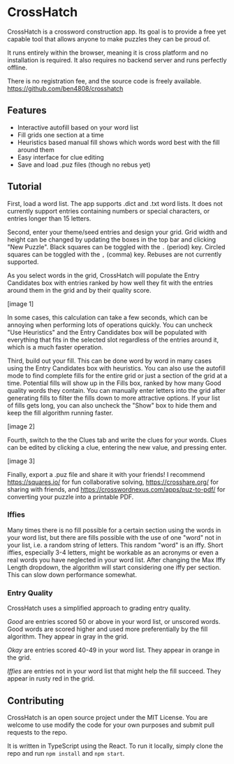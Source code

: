 # CrossHatch

CrossHatch is a crossword construction app. Its goal is to provide a free yet capable tool that allows anyone to make puzzles they can be proud of.

It runs entirely within the browser, meaning it is cross platform and no installation is required. It also requires no backend server and runs perfectly offline.

There is no registration fee, and the source code is freely available. https://github.com/ben4808/crosshatch

## Features
- Interactive autofill based on your word list
- Fill grids one section at a time
- Heuristics based manual fill shows which words word best with the fill around them
- Easy interface for clue editing
- Save and load .puz files (though no rebus yet)

## Tutorial
First, load a word list. The app supports .dict and .txt word lists. It does not currently support entries containing numbers or special characters, or entries longer than 15 letters.

Second, enter your theme/seed entries and design your grid. Grid width and height can be changed by updating the boxes in the top bar and clicking "New Puzzle". Black squares can be toggled with the `.` (period) key. Circled squares can be toggled with the `,` (comma) key. Rebuses are not currently supported.

As you select words in the grid, CrossHatch will populate the Entry Candidates box with entries ranked by how well they fit with the entries around them in the grid and by their quality score. 

[image 1]

In some cases, this calculation can take a few seconds, which can be annoying when performing lots of operations quickly. You can uncheck "Use Heuristics" and the Entry Candidates box will be populated with everything that fits in the selected slot regardless of the entries around it, which is a much faster operation.

Third, build out your fill. This can be done word by word in many cases using the Entry Candidates box with heuristics. You can also use the autofill mode to find complete fills for the entire grid or just a section of the grid at a time. Potential fills will show up in the Fills box, ranked by how many Good quality words they contain. You can manually enter letters into the grid after generating fills to filter the fills down to more attractive options. If your list of fills gets long, you can also uncheck the "Show" box to hide them and keep the fill algorithm running faster.

[image 2]

Fourth, switch to the the Clues tab and write the clues for your words. Clues can be edited by clicking a clue, entering the new value, and pressing enter.

[image 3]

Finally, export a .puz file and share it with your friends! I recommend https://squares.io/ for fun collaborative solving, https://crosshare.org/ for sharing with friends, and https://crosswordnexus.com/apps/puz-to-pdf/ for converting your puzzle into a printable PDF.

### Iffies
Many times there is no fill possible for a certain section using the words in your word list, but there are fills possible with the use of one "word" not in your list, i.e. a random string of letters. This random "word" is an iffy. Short iffies, especially 3-4 letters, might be workable as an acronyms or even a real words you have neglected in your word list. After changing the Max Iffy Length dropdown, the algorithm will start considering one iffy per section. This can slow down performance somewhat.
### Entry Quality
CrossHatch uses a simplified approach to grading entry quality.

*Good* are entries scored 50 or above in your word list, or unscored words. Good words are scored higher and used more preferentially by the fill algorithm. They appear in gray in the grid.

*Okay* are entries scored 40-49 in your word list. They appear in orange in the grid.

*Iffies* are entries not in your word list that might help the fill succeed. They appear in rusty red in the grid.
## Contributing
CrossHatch is an open source project under the MIT License. You are welcome to use modify the code for your own purposes and submit pull requests to the repo.

It is written in TypeScript using the React. To run it locally, simply clone the repo and run `npm install` and `npm start`. 
